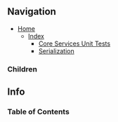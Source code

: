 #

## Navigation

* [Home](/README.md)
  * [Index](/docs/Index.md)
    * [Core Services Unit Tests](/src/CoreServicesUnitTests/README.md)
    * [Serialization](/src/CoreServices/Serialization/README.md)

### Children

## Info

### Table of Contents
